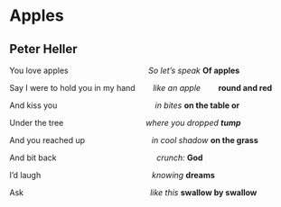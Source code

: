 # Apples
## Peter Heller
You love apples                                    _So let’s speak_
**Of apples**

Say I were to hold you in my hand        _like an apple_        **round and
red**

And kiss you                                            _in bites_
**on the table or**

Under the tree                                     _where you dropped_
**_tump_**

And you reached up                              _in cool shadow_
**on the grass**

And bit back                                             _crunch:_
**God**

I’d laugh                                                  _knowing_
**dreams**

Ask                                                         _like this_
**swallow by swallow**